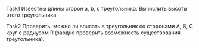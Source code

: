 Task1
Известны длины сторон a, b, c треугольника.
Вычислить высоты этого треугольника.

Task2
Проверить, можно ли вписать в треугольник 
со сторонами A, B, C круг с радиусом R 
(заодно проверить возможность существования 
треугольника).
